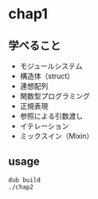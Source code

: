 # chap1

## 学べること

- モジュールシステム
- 構造体（struct）
- 連想配列
- 関数型プログラミング
- 正規表現
- 参照による引数渡し
- イテレーション
- ミックスイン（Mixin）

## usage

```shell
dub build
./chap2
```